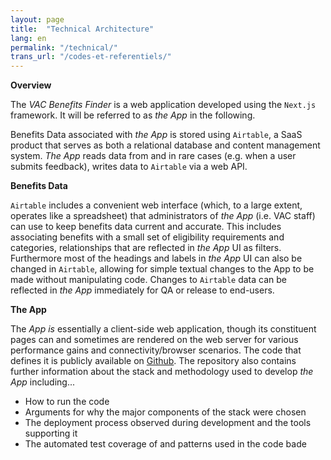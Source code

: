 ```yaml
---
layout: page
title:  "Technical Architecture"
lang: en
permalink: "/technical/"
trans_url: "/codes-et-referentiels/"
---
```


**Overview**

The *VAC Benefits Finder* is a web application developed using the `Next.js` framework. It will be referred to as *the App* in the following.

Benefits Data associated with *the App* is stored using `Airtable`, a SaaS product that serves as both a relational database and content management system. *The App* reads data from and in rare cases (e.g. when a user submits feedback), writes data to `Airtable` via a web API.

**Benefits Data**

`Airtable` includes a convenient web interface (which, to a large extent, operates like a spreadsheet) that administrators of *the App* (i.e. VAC staff) can use to keep benefits data current and accurate. This includes associating benefits with a small set of eligibility requirements and categories, relationships that are reflected in *the App* UI as filters. Furthermore most of the headings and labels in *the App* UI can also be changed in `Airtable`, allowing for simple textual changes to the App to be made without manipulating code. Changes to `Airtable` data can be reflected in *the App* immediately for QA or release to end-users.

**The App**

The *App is* essentially a client-side web application, though its constituent pages can and sometimes are rendered on the web server for various performance gains and connectivity/browser scenarios. The code that defines it is publicly available on [Github](https://github.com/cds-snc/vac-benefits-directory/blob/master/DOCUMENTATION.md#code-documentation). The repository also contains further information about the stack and methodology used to develop *the App* including...
* How to run the code
* Arguments for why the major components of the stack were chosen
* The deployment process observed during development and the tools supporting it
* The automated test coverage of and patterns used in the code bade
